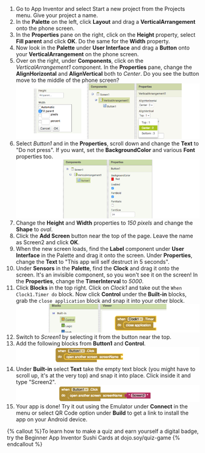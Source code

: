1. Go to App Inventor and select Start a new project from the Projects menu. Give your project a name.
2. In the **Palette** on the left, click **Layout** and drag a **VerticalArrangement** onto the phone screen. 
3. In the **Properties** pane on the right, click on the **Height** property, select **Fill parent** and click **OK**. Do the same for the **Width** property. 
4. Now look in the **Palette** under **User Interface** and drag a **Button** onto your **VerticalArrangement** on the phone screen.
5. Over on the right, under **Components**, click on the _VerticalArrangement1_ component. In the **Properties** pane, change the **AlignHorizontal** and **AlignVertical** both to _Center_. Do you see the button move to the middle of the phone screen?
   ![](VertArrAlignProps2_258_850.png)
6. Select _Button1_ and in the **Properties**, scroll down and change the **Text** to "Do not press". If you want, set the **BackgroundColor** and various **Font** properties too.
   ![](ButtonPropsFont_290_900.png)
8. Change the **Height** and **Width** properties to _150 pixels_ and change the **Shape** to _oval_.
10. Click the **Add Screen** button near the top of the page. Leave the name as Screen2 and click **OK**.
11. When the new screen loads, find the **Label** component under **User Interface** in the Palette and drag it onto the screen. Under **Properties**, change the **Text** to "This app will self destruct in 5 seconds".
13. Under **Sensors** in the **Palette**, find the **Clock** and drag it onto the screen. It's an invisible component, so you won't see it on the screen! In the **Properties**, change the **TimerInterval** to _5000_.
15. Click **Blocks** in the top right. Click on _Clock1_ and take out the `When Clock1.Timer do` block. Now click **Control** under the **Built-in** blocks, grab the `close application` block and snap it into your other block.
    ![](TimerBlock_124_800.png)
17. Switch to _Screen1_ by selecting it from the button near the top.
18. Add the following blocks from **Button1** and **Control**.
    ![](Button1BlocksA_79_800.png)
19. Under **Built-in** select **Text** take the empty text block \(you might have to scroll up, it's at the very top\) and snap it into place. Click inside it and type "Screen2".
   ![](Button1BlocksB_73_800.png)
20. Your app is done! Try it out using the Emulator under **Connect** in the menu or select QR Code option under **Build** to get a link to install the app on your Android device.

{% callout %}To learn how to make a quiz and earn yourself a digital badge, try the Beginner App Inventor Sushi Cards at dojo.soy/quiz-game
{% endcallout %}







